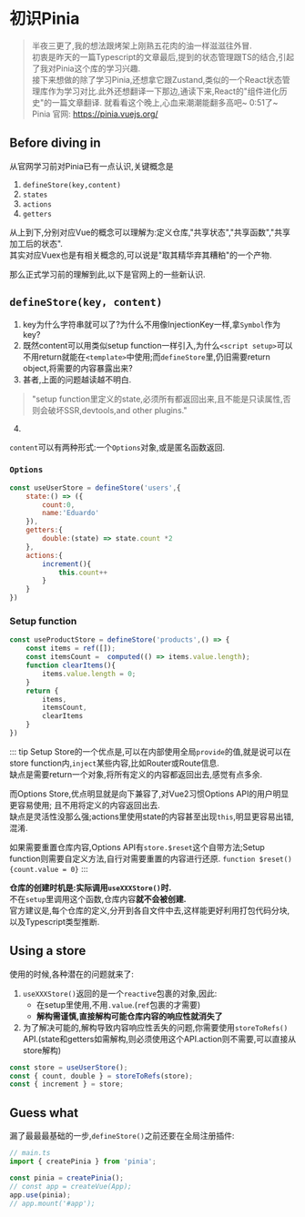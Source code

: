 # 初识Pinia
> 半夜三更了,我的想法跟烤架上刚熟五花肉的油一样滋滋往外冒.  
> 初衷是昨天的一篇Typescript的文章最后,提到的状态管理跟TS的结合,引起了我对Pinia这个库的学习兴趣.  
> 接下来想做的除了学习Pinia,还想拿它跟Zustand,类似的一个React状态管理库作为学习对比.此外还想翻译一下那边,通读下来,React的"组件进化历史"的一篇文章翻译.
> 就看看这个晚上,心血来潮潮能翻多高吧~  0:51了~
> Pinia 官网: https://pinia.vuejs.org/

## Before diving in
从官网学习前对Pinia已有一点认识,关键概念是
1. `defineStore(key,content)`
2. `states`
3. `actions`
4. `getters`

从上到下,分别对应Vue的概念可以理解为:定义仓库,"共享状态","共享函数","共享加工后的状态".  
其实对应Vuex也是有相关概念的,可以说是"取其精华弃其糟粕"的一个产物.

那么正式学习前的理解到此,以下是官网上的一些新认识.

## `defineStore(key, content)`
1. key为什么字符串就可以了?为什么不用像InjectionKey一样,拿`Symbol`作为key?
2. 既然content可以用类似setup function一样引入,为什么`<script setup>`可以不用return就能在`<template>`中使用;而`defineStore`里,仍旧需要return object,将需要的内容暴露出来?
3. 甚者,上面的问题越读越不明白.  
> "setup function里定义的state,必须所有都返回出来,且不能是只读属性,否则会破坏SSR,devtools,and other plugins."  
4. 

`content`可以有两种形式:一个`Options`对象,或是匿名函数返回.
### `Options`
```js
const useUserStore = defineStore('users',{
    state:() => ({
        count:0,
        name:'Eduardo'
    }),
    getters:{
        double:(state) => state.count *2
    },
    actions:{
        increment(){
            this.count++
        }
    }
})

```

### Setup function
```js
const useProductStore = defineStore('products',() => {
    const items = ref([]);
    const itemsCount =  computed(() => items.value.length);
    function clearItems(){
        items.value.length = 0;
    }
    return {
        items,
        itemsCount,
        clearItems
    }
})

```
::: tip
Setup Store的一个优点是,可以在内部使用全局`provide`的值,就是说可以在store function内,`inject`某些内容,比如Router或Route信息.  
缺点是需要return一个对象,将所有定义的内容都返回出去,感觉有点多余.  

而Options Store,优点明显就是向下兼容了,对Vue2习惯Options API的用户明显更容易使用; 且不用将定义的内容返回出去.  
缺点是灵活性没那么强;actions里使用state的内容甚至出现`this`,明显更容易出错,混淆.  

如果需要重置仓库内容,Options API有`store.$reset`这个自带方法;Setup function则需要自定义方法,自行对需要重置的内容进行还原. `function $reset(){count.value = 0}`
:::

**仓库的创建时机是:实际调用`useXXXStore()`时.**  
不在`setup`里调用这个函数,仓库内容**就不会被创建.**  
官方建议是,每个仓库的定义,分开到各自文件中去,这样能更好利用打包代码分块,以及Typescript类型推断.  

## Using a store
使用的时候,各种潜在的问题就来了:
1. `useXXXStore()`返回的是一个`reactive`包裹的对象,因此:
    - 在setup里使用,不用`.value`.(`ref`包裹的才需要)
    - **解构需谨慎,直接解构可能仓库内容的响应性就消失了**
2. 为了解决可能的,解构导致内容响应性丢失的问题,你需要使用`storeToRefs()` API.(state和getters如需解构,则必须使用这个API.action则不需要,可以直接从store解构)
```js
const store = useUserStore();
const { count, double } = storeToRefs(store);
const { increment } = store;
```

## Guess what
漏了最最最基础的一步,`defineStore()`之前还要在全局注册插件:
```ts
// main.ts
import { createPinia } from 'pinia';

const pinia = createPinia();
// const app = createVue(App);
app.use(pinia);
// app.mount('#app');

```